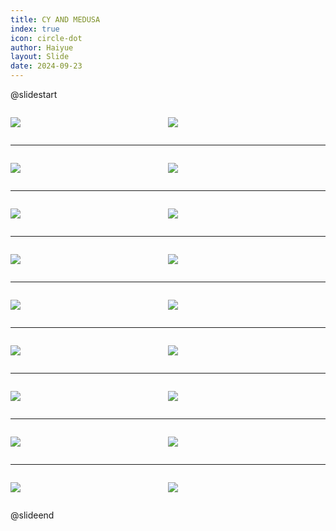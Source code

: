```yaml
---
title: CY AND MEDUSA
index: true
icon: circle-dot
author: Haiyue
layout: Slide
date: 2024-09-23
---
```

 
@slidestart

<div style="display:flex">
<div style="flex:1">

![](/reading/english/Level-O/CY%20AND%20MEDUSA/001.webp)
</div>
<div style="flex:1">

![](/reading/english/Level-O/CY%20AND%20MEDUSA/002.webp)
</div>
</div>

---

<div style="display:flex">
<div style="flex:1">

![](/reading/english/Level-O/CY%20AND%20MEDUSA/003.webp)
</div>
<div style="flex:1">

![](/reading/english/Level-O/CY%20AND%20MEDUSA/004.webp)
</div>
</div>

---

<div style="display:flex">
<div style="flex:1">

![](/reading/english/Level-O/CY%20AND%20MEDUSA/005.webp)
</div>
<div style="flex:1">

![](/reading/english/Level-O/CY%20AND%20MEDUSA/006.webp)
</div>
</div>

---

<div style="display:flex">
<div style="flex:1">

![](/reading/english/Level-O/CY%20AND%20MEDUSA/007.webp)
</div>
<div style="flex:1">

![](/reading/english/Level-O/CY%20AND%20MEDUSA/008.webp)
</div>
</div>

---

<div style="display:flex">
<div style="flex:1">

![](/reading/english/Level-O/CY%20AND%20MEDUSA/009.webp)
</div>
<div style="flex:1">

![](/reading/english/Level-O/CY%20AND%20MEDUSA/010.webp)
</div>
</div>

---

<div style="display:flex">
<div style="flex:1">

![](/reading/english/Level-O/CY%20AND%20MEDUSA/011.webp)
</div>
<div style="flex:1">

![](/reading/english/Level-O/CY%20AND%20MEDUSA/012.webp)
</div>
</div>

---

<div style="display:flex">
<div style="flex:1">

![](/reading/english/Level-O/CY%20AND%20MEDUSA/013.webp)
</div>
<div style="flex:1">

![](/reading/english/Level-O/CY%20AND%20MEDUSA/014.webp)
</div>
</div>

---

<div style="display:flex">
<div style="flex:1">

![](/reading/english/Level-O/CY%20AND%20MEDUSA/015.webp)
</div>
<div style="flex:1">

![](/reading/english/Level-O/CY%20AND%20MEDUSA/016.webp)
</div>
</div>

---

<div style="display:flex">
<div style="flex:1">

![](/reading/english/Level-O/CY%20AND%20MEDUSA/017.webp)
</div>
<div style="flex:1">

![](/reading/english/Level-O/CY%20AND%20MEDUSA/018.webp)
</div>
</div>

@slideend